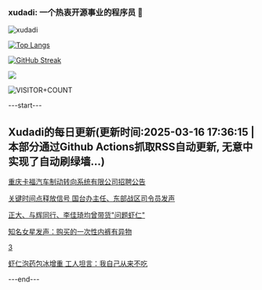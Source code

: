 ### xudadi: 一个热衷开源事业的程序员 👋

![xudadi](https://github-readme-stats-git-masterorgs-github-readme-stats-team.vercel.app/api?username=xudadi)

[![Top Langs](https://github-readme-stats.vercel.app/api/top-langs/?username=xudadi)](https://github.com/anuraghazra/github-readme-stats)

[![GitHub Streak](https://streak-stats.demolab.com?user=xudadi&locale=zh_Hans)](https://git.io/streak-stats)

![](https://raw.githubusercontent.com/xudadi/xudadi/main/assets/github-contribution-grid-snake.svg)

![VISITOR+COUNT](https://komarev.com/ghpvc/?username=xudadi&label=VISITOR+COUNT)


---start---

## Xudadi的每日更新(更新时间:2025-03-16 17:36:15 | 本部分通过Github Actions抓取RSS自动更新, 无意中实现了自动刷绿墙...)

[重庆卡福汽车制动转向系统有限公司招聘公告](https://www.gongkaoleida.com/article/2322581)

[关键时间点释放信号 国台办主任、东部战区司令员发声](https://m.163.com/news/article/JQN9FUAE051482MP.html)

[正大、与辉同行、李佳琦均曾带货"问题虾仁"](https://m.163.com/news/special/S1741586898619.html)

[知名女星发声：购买的一次性内裤有异物](https://m.163.com/news/article/JQP3P86I05129BOL.html)

[3](https://m.163.com/touch/news/sub/domestic)

[虾仁泡药包冰增重 工人坦言：我自己从来不吃](https://m.163.com/news/article/JQNJBDID055040N3.html)

---end---
